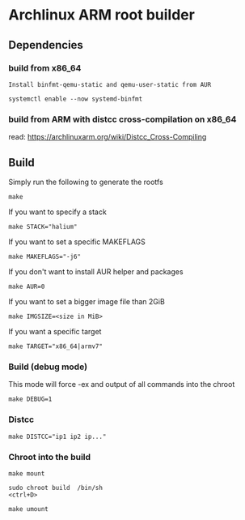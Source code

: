 # Archlinux ARM root builder

## Dependencies

### build from x86_64

```
Install binfmt-qemu-static and qemu-user-static from AUR

systemctl enable --now systemd-binfmt
```

### build from ARM with distcc cross-compilation on x86_64

read: https://archlinuxarm.org/wiki/Distcc_Cross-Compiling

## Build

Simply run the following to generate the rootfs

```
make
```

If you want to specify a stack

```
make STACK="halium"
```

If you want to set a specific MAKEFLAGS

```
make MAKEFLAGS="-j6"
```

If you don't want to install AUR helper and packages

```
make AUR=0
```

If you want to set a bigger image file than 2GiB

```
make IMGSIZE=<size in MiB>
```

If you want a specific target

```
make TARGET="x86_64|armv7"
```

### Build (debug mode)

This mode will force -ex and output of all commands into the chroot

```
make DEBUG=1
```

### Distcc

```
make DISTCC="ip1 ip2 ip..."
```

### Chroot into the build

```
make mount

sudo chroot build  /bin/sh
<ctrl+D>

make umount
```

